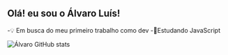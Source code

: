 ## Olá! eu sou o Álvaro Luís!

-💡 Em busca do meu primeiro trabalho como dev
-🌱Estudando JavaScript

![Álvaro GitHub stats](https://github-readme-stats.vercel.app/api?username=latysno&show_icons=true&theme=dracula&count_private=true)

